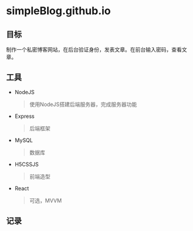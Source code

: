 # simpleBlog.github.io

## 目标
制作一个私密博客网站，在后台验证身份，发表文章。在前台输入密码，查看文章。

## 工具
+   NodeJS 
    >使用NodeJS搭建后端服务器，完成服务器功能
+   Express   
    >后端框架
+   MySQL  
    >数据库
+   H5CSSJS
    >前端造型
+   React
    >可选，MVVM
    
## 记录
